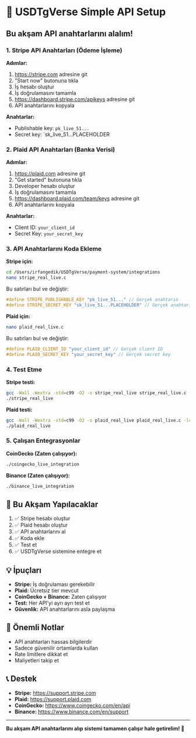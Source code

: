 # 🚀 USDTgVerse Simple API Setup

## Bu akşam API anahtarlarını alalım!

### 1. Stripe API Anahtarları (Ödeme İşleme)

**Adımlar:**
1. https://stripe.com adresine git
2. "Start now" butonuna tıkla
3. İş hesabı oluştur
4. İş doğrulamasını tamamla
5. https://dashboard.stripe.com/apikeys adresine git
6. API anahtarlarını kopyala

**Anahtarlar:**
- Publishable key: `pk_live_51...`
- Secret key: `sk_live_51...PLACEHOLDER

### 2. Plaid API Anahtarları (Banka Verisi)

**Adımlar:**
1. https://plaid.com adresine git
2. "Get started" butonuna tıkla
3. Developer hesabı oluştur
4. İş doğrulamasını tamamla
5. https://dashboard.plaid.com/team/keys adresine git
6. API anahtarlarını kopyala

**Anahtarlar:**
- Client ID: `your_client_id`
- Secret Key: `your_secret_key`

### 3. API Anahtarlarını Koda Ekleme

**Stripe için:**
```bash
cd /Users/irfangedik/USDTgVerse/payment-system/integrations
nano stripe_real_live.c
```

Bu satırları bul ve değiştir:
```c
#define STRIPE_PUBLISHABLE_KEY "pk_live_51..." // Gerçek anahtarın
#define STRIPE_SECRET_KEY "sk_live_51...PLACEHOLDER" // Gerçek anahtarın
```

**Plaid için:**
```bash
nano plaid_real_live.c
```

Bu satırları bul ve değiştir:
```c
#define PLAID_CLIENT_ID "your_client_id" // Gerçek client ID
#define PLAID_SECRET_KEY "your_secret_key" // Gerçek secret key
```

### 4. Test Etme

**Stripe testi:**
```bash
gcc -Wall -Wextra -std=c99 -O2 -o stripe_real_live stripe_real_live.c -lcurl
./stripe_real_live
```

**Plaid testi:**
```bash
gcc -Wall -Wextra -std=c99 -O2 -o plaid_real_live plaid_real_live.c -lcurl
./plaid_real_live
```

### 5. Çalışan Entegrasyonlar

**CoinGecko (Zaten çalışıyor):**
```bash
./coingecko_live_integration
```

**Binance (Zaten çalışıyor):**
```bash
./binance_live_integration
```

## 🎯 Bu Akşam Yapılacaklar

1. ✅ Stripe hesabı oluştur
2. ✅ Plaid hesabı oluştur
3. ✅ API anahtarlarını al
4. ✅ Koda ekle
5. ✅ Test et
6. ✅ USDTgVerse sistemine entegre et

## 💡 İpuçları

- **Stripe:** İş doğrulaması gerekebilir
- **Plaid:** Ücretsiz tier mevcut
- **CoinGecko + Binance:** Zaten çalışıyor
- **Test:** Her API'yi ayrı ayrı test et
- **Güvenlik:** API anahtarlarını asla paylaşma

## 🚨 Önemli Notlar

- API anahtarları hassas bilgilerdir
- Sadece güvenilir ortamlarda kullan
- Rate limitlere dikkat et
- Maliyetleri takip et

## 📞 Destek

- **Stripe:** https://support.stripe.com
- **Plaid:** https://support.plaid.com
- **CoinGecko:** https://www.coingecko.com/en/api
- **Binance:** https://www.binance.com/en/support

---

**Bu akşam API anahtarlarını alıp sistemi tamamen çalışır hale getirelim! 🚀**
